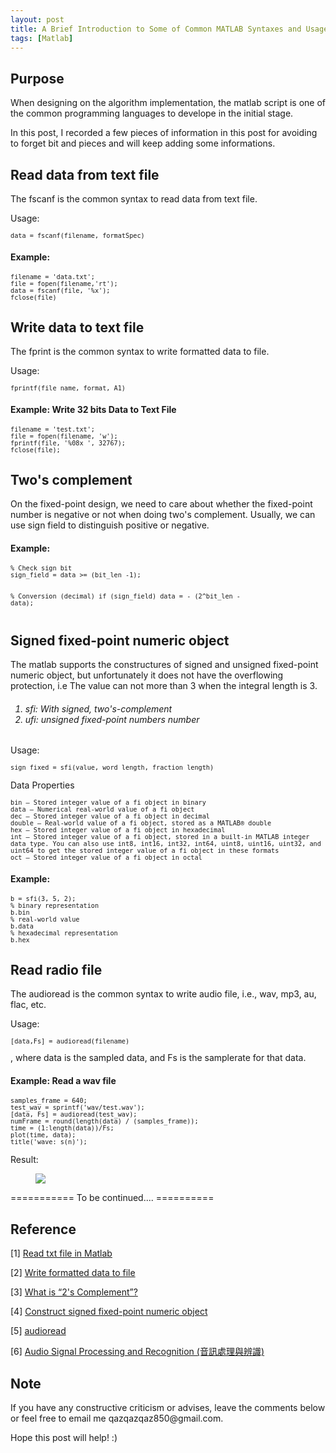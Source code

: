 ```yaml
---
layout: post
title: A Brief Introduction to Some of Common MATLAB Syntaxes and Usages
tags: [Matlab]
---
```


## Purpose
When designing on the algorithm implementation, the matlab script is one of the common programming languages to develope in the initial stage.

In this post, I recorded a few pieces of information in this post for avoiding to forget bit and pieces and will keep adding some informations.

## Read data from text file
The fscanf is the common syntax to read data from text file.

Usage:
<div class="language-shell highlighter-rouge"><pre class="highlight" style="font-size:12px"><code class="hljs ruby"><span class="nb">data = fscanf(filename, formatSpec)</span></code></pre></div>

#### Example: 
<div class="language-shell highlighter-rouge"><pre class="highlight" style="font-size:12px"><code class="hljs ruby"><span class="nb">filename = 'data.txt';
file = fopen(filename,'rt');
data = fscanf(file, '%x');
fclose(file)</span></code></pre></div>

## Write data to text file
The fprint is the common syntax to write formatted data to file.

Usage:
<div class="language-shell highlighter-rouge"><pre class="highlight" style="font-size:12px"><code class="hljs ruby"><span class="nb">fprintf(file_name, format, A1)</span></code></pre></div>

#### Example: Write 32 bits Data to Text File
<div class="language-shell highlighter-rouge"><pre class="highlight" style="font-size:12px"><code class="hljs ruby"><span class="nb">filename = 'test.txt';
file = fopen(filename, 'w');
fprintf(file, '%08x ', 32767);
fclose(file);</span></code></pre></div>

## Two's complement
On the fixed-point design, we need to care about whether the fixed-point number is negative or not when doing two's complement. Usually, we can use sign field to distinguish positive or negative.

#### Example:
<div class="language-shell highlighter-rouge"><pre class="highlight" style="font-size:12px"><code class="hljs ruby"><span class="nb">% Check sign bit
sign_field = data >= (bit_len -1);

% Conversion (decimal)
if (sign_field)
  data = - (2^bit_len - data);</span></code></pre></div>

## Signed fixed-point numeric object
The matlab supports the constructures of signed and unsigned fixed-point numeric object, but unfortunately it does not have the overflowing protection, i.e The value can not more than 3 when the integral length is 3.

<h6><ol>
<li>sfi: With signed, two's-complement </li>  
<li>ufi: unsigned fixed-point numbers number</li>
</ol></h6>

Usage:
<div class="language-shell highlighter-rouge"><pre class="highlight" style="font-size:12px"><code class="hljs ruby"><span class="nb">sign_fixed = sfi(value, word length, fraction length)</span></code></pre></div>

Data Properties
<div class="language-shell highlighter-rouge"><pre class="highlight" style="font-size:12px"><code class="hljs ruby"><span class="nb">bin — Stored integer value of a fi object in binary
data — Numerical real-world value of a fi object
dec — Stored integer value of a fi object in decimal
double — Real-world value of a fi object, stored as a MATLAB® double
hex — Stored integer value of a fi object in hexadecimal
int — Stored integer value of a fi object, stored in a built-in MATLAB integer data type. You can also use int8, int16, int32, int64, uint8, uint16, uint32, and uint64 to get the stored integer value of a fi object in these formats
oct — Stored integer value of a fi object in octal</span></code></pre></div>

#### Example:
<div class="language-shell highlighter-rouge"><pre class="highlight" style="font-size:12px"><code class="hljs ruby"><span class="nb">b = sfi(3, 5, 2);
% binary representation
b.bin
% real-world value
b.data
% hexadecimal representation
b.hex</span></code></pre></div>

## Read radio file
The audioread is the common syntax to write audio file, i.e., wav, mp3, au, flac, etc. 

Usage:
<div class="language-shell highlighter-rouge"><pre class="highlight" style="font-size:12px"><code class="hljs ruby"><span class="nb">[data,Fs] = audioread(filename)</span></code></pre></div>
, where data is the sampled data, and Fs is the samplerate for that data. 

#### Example: Read a wav file
<div class="language-shell highlighter-rouge"><pre class="highlight" style="font-size:12px"><code class="hljs ruby"><span class="nb">samples_frame = 640;
test_wav = sprintf('wav/test.wav');
[data, Fs] = audioread(test_wav);
numFrame = round(length(data) / (samples_frame));
time = (1:length(data))/Fs;
plot(time, data);
title('wave: s(n)');</span></code></pre></div>

Result:
<figure>
<a><img src="{{ site.baseurl }}/picture/wav.png"></a>
</figure>

=========== To be continued.... ==========

## Reference
[1] [Read txt file in Matlab](https://stackoverflow.com/questions/9195716/read-txt-file-in-matlab)

[2] [Write formatted data to file](http://www.thphys.nuim.ie/CompPhysics/matlab/help/techdoc/ref/fprintf.html)

[3] [What is “2's Complement”?](https://stackoverflow.com/questions/1049722/what-is-2s-complement)

[4] [Construct signed fixed-point numeric object](https://www.mathworks.com/help/fixedpoint/ref/sfi.html)

[5] [audioread](https://www.mathworks.com/help/matlab/ref/audioread.html)

[6] [Audio Signal Processing and Recognition (音訊處理與辨識)](http://www.mirlab.org/jang/books/audioSignalProcessing/)

## Note
<p>If you have any constructive criticism or advises, leave the comments below or feel free to email me qazqazqaz850@gmail.com.

Hope this post will help! :)
</p>
